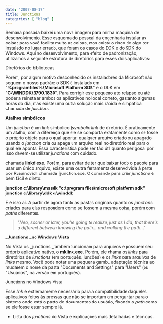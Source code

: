 ```yaml
---
date: "2007-08-17"
title: Junctions
categories: [ "blog" ]
---
```

Semana passada baixei uma nova imagem para minha máquina de desenvolvimento. Esse esquema do pessoal da engenharia instalar as coisas para você facilita muito as coisas, mas existe o risco de algo ser instalado no lugar errado, que foram os casos do DDK e do SDK do Windows. Aqui no desenvolvimento, para efeito de padronização, utilizamos a seguinte estrutura de diretórios para esses dois aplicativos:

Diretórios de bibliotecas

Porém, por algum motivo desconhecido os instaladores da Microsoft não seguem o nosso padrão: o SDK é instalado em "**%programfiles%\Microsoft Platform SDK**" e o DDK em "**C:\WINDDK\3790.1830**". Para corrigir este pequeno ato relapso eu até poderia reinstalar ambos os aplicativos no local correto, gastanto algumas horas do dia, mas existe uma outra solução mais rápida e simpática chamada de _junction_.

**Atalhos simbólicos**

Um _junction_ é um _link_ simbólico (_symbolic link_ de diretório. É praticamente um atalho, com a diferença que ele se comporta exatamente como se fosse o próprio objeto para o qual aponta: qualquer arquivo criado ou apagado usando o _junction_ cria ou apaga um arquivo real no diretório real para o qual ele aponta. Essa característica pode ser tão útil quanto perigosa, por isso devem-se utilizar _junctions_ com cuidado.

 chamada **linkd.exe**. Porém, para evitar de ter que baixar todo o pacote para usar um único arquivo, existe uma outra ferramenta desenvolvida à parte por Russinovich chamada [junction.exe. O comando para criar _junctions_ é bem fácil e direto:

**junction c:\library\mssdk "c:\program files\microsoft platform sdk"
junction c:\library\ddk c:\winddk**

E é isso aí. A partir de agora tanto as pastas originais quanto os _junctions_ criados para elas respondem como se fossem a mesma coisa, porém com _paths_ diferentes.

> _"Neo, sooner or later, you're going to realize, just as I did, that there's a different between knowing the path... and walking the path..."_

**_Junctions _no Windows Vista**

No Vista os _junctions _também funcionam para arquivos e possuem seu próprio aplicativo nativo, o **mklink.exe**. Porém, ele chama os _links_ para diretórios de _junctions_ (em português, junções) e os _links_ para arquivos de _links_ mesmo. Você pode notar uma pequena gamb.. adaptação técnica ao mudarem o nome da pasta "Documents and Settings" para "Users" (ou "Usuários", na versão em português).

Junctions no Windows Vista

Esse _link_ é extremamente necessário para a compatibilidade daqueles aplicativos feitos às pressas que não se importam em perguntar para o sistema onde está a pasta de documentos do usuário, fixando o _path_ como se ele fosse estar sempre lá.

	
  * Lista dos _junctions_ do Vista e explicações mais detalhadas e técnicas.

